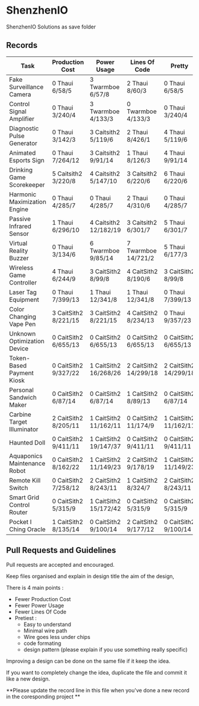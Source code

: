# ShenzhenIO
ShenzhenIO Solutions as save folder

## Records

Task                         | Production Cost       | Power Usage           | Lines Of Code         | Pretty
---------------------------- | --------------------- | --------------------- | --------------------- | ---------------
Fake Surveillance Camera     | 0 Thaui 6/58/5        | 3 Twarmboe 6/57/8     | 2 Thaui 8/60/3        | 0 Thaui 6/58/5
Control Signal Amplifier     | 0 Thaui 3/240/4       | 3 Twarmboe 4/133/3    | 0 Twarmboe 4/133/3    | 0 Thaui 3/240/4
Diagnostic Pulse Generator   | 0 Thaui 3/142/3       | 3 Caitsith2 5/119/6   | 2 Thaui 8/426/1       | 4 Thaui 5/119/6
Animated Esports Sign        | 0 Thaui 7/264/12      | 3 Caitsith2 9/91/14   | 1 Thaui 8/126/3       | 4 Thaui 9/91/14
Drinking Game Scorekeeper    | 5 Caitsith2 3/220/8   | 4 Caitsith2 5/147/10  | 3 Caitsith2 6/220/6   | 6 Thaui 6/220/6
Harmonic Maximization Engine | 0 Thaui 4/285/7       | 0 Thaui 4/285/7       | 2 Thaui 4/310/6       | 0 Thaui 4/285/7
Passive Infrared Sensor      | 1 Thaui 6/296/10      | 4 Caitsith2 12/182/19 | 3 Caitsith2 6/301/7   | 5 Thaui 6/301/7
Virtual Reality Buzzer       | 0 Thaui 3/134/6       | 6 Twarmboe 9/85/14    | 7 Twarmboe 14/721/2   | 5 Thaui 6/177/3
Wireless Game Controller     | 4 Thaui 6/244/9       | 3 CaitSith2 8/99/8    | 4 CaitSith2 8/190/6   | 3 CaitSith2 8/99/8
Laser Tag Equipment          | 0 Thaui 7/399/13      | 1 Thaui 12/341/8      | 1 Thaui 12/341/8      | 0 Thaui 7/399/13
Color Changing Vape Pen      | 3 CaitSith2 8/221/15  | 3 CaitSith2 8/221/15  | 4 CaitSith2 8/234/13  | 0 Thaui 9/357/23
Unknown Optimization Device  | 0 CaitSith2 6/655/13  | 0 CaitSith2 6/655/13  | 0 CaitSith2 6/655/13  | 0 CaitSith2 6/655/13
Token-Based Payment Kiosk    | 0 CaitSith2 9/327/22  | 1 CaitSith2 16/268/26 | 2 CaitSith2 14/299/18 | 2 CaitSith2 14/299/18
Personal Sandwich Maker      | 0 CaitSith2 6/87/14   | 0 CaitSith2 6/87/14   | 1 CaitSith2 8/89/13   | 0 CaitSith2 6/87/14
Carbine Target Illuminator   | 2 CaitSith2 8/205/11  | 1 CaitSith2 11/162/11 | 0 CaitSith2 11/174/9  | 1 CaitSith2 11/162/11
Haunted Doll                 | 0 CaitSith2 9/411/11  | 1 CaitSith2 19/147/37 | 0 CaitSith2 9/411/11  | 0 CaitSith2 9/411/11
Aquaponics Maintenance Robot | 0 CaitSith2 8/162/22  | 1 CaitSith2 11/149/23 | 2 CaitSith2 9/178/19  | 1 CaitSith2 11/149/23
Remote Kill Switch           | 0 CaitSith2 7/258/12  | 2 CaitSith2 8/243/11  | 1 CaitSith2 8/324/7   | 2 CaitSith2 8/243/11 
Smart Grid Control Router    | 0 CaitSith2 5/315/9   | 1 CaitSith2 15/172/42 | 0 CaitSith2 5/315/9   | 0 CaitSith2 5/315/9
Pocket I Ching Oracle        | 1 CaitSith2 8/135/14  | 0 CaitSith2 9/100/14  | 2 CaitSith2 9/177/12  | 0 CaitSith2 9/100/14

## Pull Requests and Guidelines

Pull requests are accepted and encouraged.

Keep files organised and explain in design title the aim of the design, 

There is 4 main points :
 * Fewer Production Cost
 * Fewer Power Usage
 * Fewer Lines Of Code
 * Pretiest :
   * Easy to understand
   * Minimal wire path
   * Wire goes less under chips
   * code formating
   * design pattern (please explain if you use something really specific)
 
Improving a design can be done on the same file if it keep the idea.

If you want to completely change the idea, duplicate the file and commit it like a new design.

**Please update the record line in this file when you've done a new record in the coresponding project **
